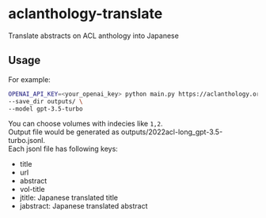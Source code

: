 # aclanthology-translate
Translate abstracts on ACL anthology into Japanese

## Usage
For example:
```sh
OPENAI_API_KEY=<your_openai_key> python main.py https://aclanthology.org/events/acl-2022/ \
--save_dir outputs/ \
--model gpt-3.5-turbo
```
You can choose volumes with indecies like `1,2`.  
Output file would be generated as outputs/2022acl-long_gpt-3.5-turbo.jsonl.  
Each jsonl file has following keys:

- title
- url
- abstract
- vol-title
- jtitle: Japanese translated title
- jabstract: Japanese translated abstract
